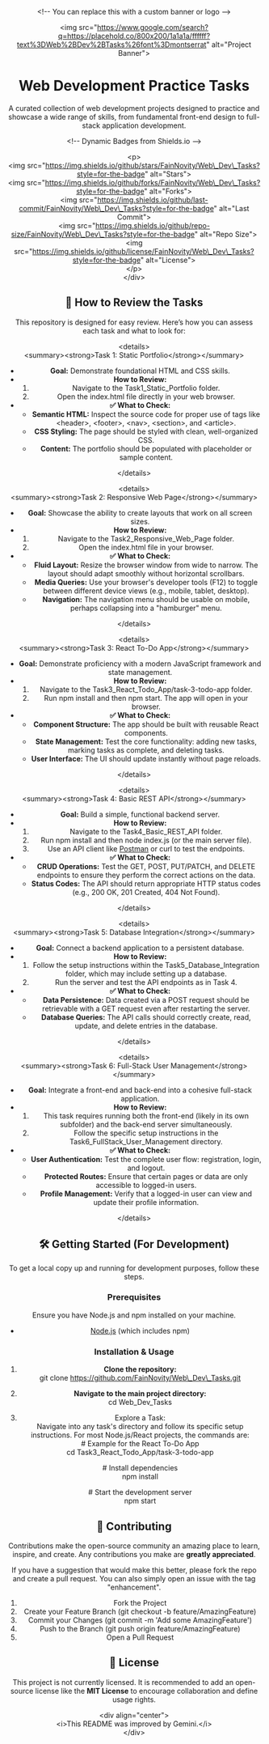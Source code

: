<div align="center"\>

<\!-- You can replace this with a custom banner or logo \--\>

<img src="https://www.google.com/search?q=https://placehold.co/800x200/1a1a1a/ffffff?text%3DWeb%2BDev%2BTasks%26font%3Dmontserrat" alt="Project Banner"\>

# **Web Development Practice Tasks**

A curated collection of web development projects designed to practice and showcase a wide range of skills, from fundamental front-end design to full-stack application development.

\<\!-- Dynamic Badges from Shields.io \--\>

\<p\>  
\<img src="https://img.shields.io/github/stars/FainNovity/Web\_Dev\_Tasks?style=for-the-badge" alt="Stars"\>  
\<img src="https://img.shields.io/github/forks/FainNovity/Web\_Dev\_Tasks?style=for-the-badge" alt="Forks"\>  
\<img src="https://img.shields.io/github/last-commit/FainNovity/Web\_Dev\_Tasks?style=for-the-badge" alt="Last Commit"\>  
\<img src="https://img.shields.io/github/repo-size/FainNovity/Web\_Dev\_Tasks?style=for-the-badge" alt="Repo Size"\>  
\<img src="https://img.shields.io/github/license/FainNovity/Web\_Dev\_Tasks?style=for-the-badge" alt="License"\>  
\</p\>  
\</div\>

## **📂 How to Review the Tasks**

This repository is designed for easy review. Here’s how you can assess each task and what to look for:

\<details\>  
\<summary\>\<strong\>Task 1: Static Portfolio\</strong\>\</summary\>

* **Goal:** Demonstrate foundational HTML and CSS skills.  
* **How to Review:**  
  1. Navigate to the Task1\_Static\_Portfolio folder.  
  2. Open the index.html file directly in your web browser.  
* **✅ What to Check:**  
  * **Semantic HTML:** Inspect the source code for proper use of tags like \<header\>, \<footer\>, \<nav\>, \<section\>, and \<article\>.  
  * **CSS Styling:** The page should be styled with clean, well-organized CSS.  
  * **Content:** The portfolio should be populated with placeholder or sample content.

\</details\>

\<details\>  
\<summary\>\<strong\>Task 2: Responsive Web Page\</strong\>\</summary\>

* **Goal:** Showcase the ability to create layouts that work on all screen sizes.  
* **How to Review:**  
  1. Navigate to the Task2\_Responsive\_Web\_Page folder.  
  2. Open the index.html file in your browser.  
* **✅ What to Check:**  
  * **Fluid Layout:** Resize the browser window from wide to narrow. The layout should adapt smoothly without horizontal scrollbars.  
  * **Media Queries:** Use your browser's developer tools (F12) to toggle between different device views (e.g., mobile, tablet, desktop).  
  * **Navigation:** The navigation menu should be usable on mobile, perhaps collapsing into a "hamburger" menu.

\</details\>

\<details\>  
\<summary\>\<strong\>Task 3: React To-Do App\</strong\>\</summary\>

* **Goal:** Demonstrate proficiency with a modern JavaScript framework and state management.  
* **How to Review:**  
  1. Navigate to the Task3\_React\_Todo\_App/task-3-todo-app folder.  
  2. Run npm install and then npm start. The app will open in your browser.  
* **✅ What to Check:**  
  * **Component Structure:** The app should be built with reusable React components.  
  * **State Management:** Test the core functionality: adding new tasks, marking tasks as complete, and deleting tasks.  
  * **User Interface:** The UI should update instantly without page reloads.

\</details\>

\<details\>  
\<summary\>\<strong\>Task 4: Basic REST API\</strong\>\</summary\>

* **Goal:** Build a simple, functional backend server.  
* **How to Review:**  
  1. Navigate to the Task4\_Basic\_REST\_API folder.  
  2. Run npm install and then node index.js (or the main server file).  
  3. Use an API client like [Postman](https://www.postman.com/) or curl to test the endpoints.  
* **✅ What to Check:**  
  * **CRUD Operations:** Test the GET, POST, PUT/PATCH, and DELETE endpoints to ensure they perform the correct actions on the data.  
  * **Status Codes:** The API should return appropriate HTTP status codes (e.g., 200 OK, 201 Created, 404 Not Found).

\</details\>

\<details\>  
\<summary\>\<strong\>Task 5: Database Integration\</strong\>\</summary\>

* **Goal:** Connect a backend application to a persistent database.  
* **How to Review:**  
  1. Follow the setup instructions within the Task5\_Database\_Integration folder, which may include setting up a database.  
  2. Run the server and test the API endpoints as in Task 4\.  
* **✅ What to Check:**  
  * **Data Persistence:** Data created via a POST request should be retrievable with a GET request even after restarting the server.  
  * **Database Queries:** The API calls should correctly create, read, update, and delete entries in the database.

\</details\>

\<details\>  
\<summary\>\<strong\>Task 6: Full-Stack User Management\</strong\>\</summary\>

* **Goal:** Integrate a front-end and back-end into a cohesive full-stack application.  
* **How to Review:**  
  1. This task requires running both the front-end (likely in its own subfolder) and the back-end server simultaneously.  
  2. Follow the specific setup instructions in the Task6\_FullStack\_User\_Management directory.  
* **✅ What to Check:**  
  * **User Authentication:** Test the complete user flow: registration, login, and logout.  
  * **Protected Routes:** Ensure that certain pages or data are only accessible to logged-in users.  
  * **Profile Management:** Verify that a logged-in user can view and update their profile information.

\</details\>

## **🛠️ Getting Started (For Development)**

To get a local copy up and running for development purposes, follow these steps.

### **Prerequisites**

Ensure you have Node.js and npm installed on your machine.

* [Node.js](https://nodejs.org/) (which includes npm)

### **Installation & Usage**

1. **Clone the repository:**  
   git clone https://github.com/FainNovity/Web\_Dev\_Tasks.git

2. **Navigate to the main project directory:**  
   cd Web\_Dev\_Tasks

3. Explore a Task:  
   Navigate into any task's directory and follow its specific setup instructions. For most Node.js/React projects, the commands are:  
   \# Example for the React To-Do App  
   cd Task3\_React\_Todo\_App/task-3-todo-app

   \# Install dependencies  
   npm install

   \# Start the development server  
   npm start

## **🤝 Contributing**

Contributions make the open-source community an amazing place to learn, inspire, and create. Any contributions you make are **greatly appreciated**.

If you have a suggestion that would make this better, please fork the repo and create a pull request. You can also simply open an issue with the tag "enhancement".

1. Fork the Project  
2. Create your Feature Branch (git checkout \-b feature/AmazingFeature)  
3. Commit your Changes (git commit \-m 'Add some AmazingFeature')  
4. Push to the Branch (git push origin feature/AmazingFeature)  
5. Open a Pull Request

## **📄 License**

This project is not currently licensed. It is recommended to add an open-source license like the **MIT License** to encourage collaboration and define usage rights.

\<div align="center"\>  
\<i\>This README was improved by Gemini.\</i\>  
\</div\>
